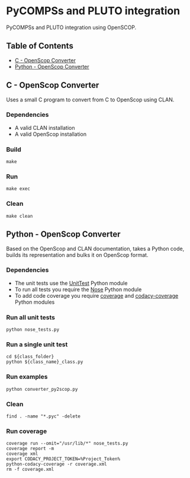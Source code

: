 PyCOMPSs and PLUTO integration
=============================

PyCOMPSs and PLUTO integration using OpenSCOP.

## Table of Contents

* [C - OpenScop Converter](#c-openscop-converter)
* [Python - OpenScop Converter](#python-openscop-converter)


## C - OpenScop Converter

Uses a small C program to convert from C to OpenScop using CLAN.


### Dependencies

- A valid CLAN installation
- A valid OpenScop installation


### Build

```
make
```

### Run

```
make exec
```

### Clean

```
make clean
```


## Python - OpenScop Converter

Based on the OpenScop and CLAN documentation, takes a Python code, builds its representation and bulks it on OpenScop format.


### Dependencies

- The unit tests use the [UnitTest][1] Python module
- To run all tests you require the [Nose][2] Python module
- To add code coverage you require [coverage][3] and [codacy-coverage][4] Python modules

### Run all unit tests

```
python nose_tests.py
```

### Run a single unit test

```
cd ${class_folder}
python ${class_name}_class.py
```

### Run examples

```
python converter_py2scop.py
```

### Clean

```
find . -name "*.pyc" -delete
```

### Run coverage

```
coverage run --omit="/usr/lib/*" nose_tests.py
coverage report -m
coverage xml
export CODACY_PROJECT_TOKEN=%Project_Token%
python-codacy-coverage -r coverage.xml
rm -f coverage.xml
```

[1]: https://docs.python.org/2/library/unittest.html
[2]: https://nose.readthedocs.io/en/latest/
[3]: https://coverage.readthedocs.io/en/coverage-4.4.2/
[4]: https://github.com/codacy/python-codacy-coverage

